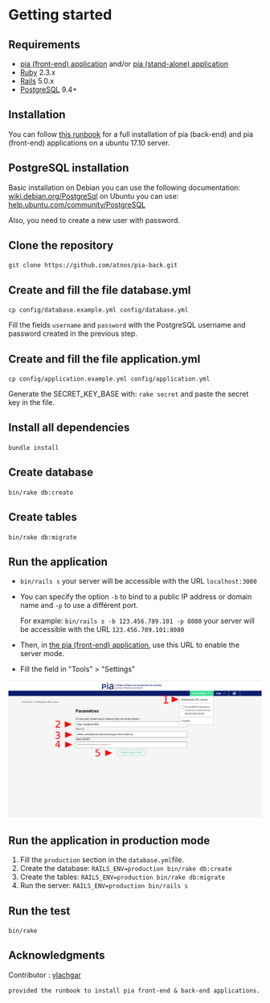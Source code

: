 Getting started
===============

Requirements
------------

- [pia (front-end) application](https://github.com/LINCnil/pia) and/or [pia (stand-alone) application](https://github.com/LINCnil/pia-app)
- [Ruby](http://www.ruby-lang.org) 2.3.x
- [Rails](http://rubyonrails.org) 5.0.x
- [PostgreSQL](https://www.postgresql.org) 9.4+

Installation
------------

You can follow <a href="https://github.com/LINCnil/pia/issues/77" target="_blank">this runbook</a> for a full installation of pia (back-end) and pia (front-end) applications on a ubuntu 17.10 server.

PostgreSQL installation
------------------

Basic installation on Debian you can use the following documentation: [wiki.debian.org/PostgreSql](https://wiki.debian.org/PostgreSql)
on Ubuntu you can use: [help.ubuntu.com/community/PostgreSQL](https://help.ubuntu.com/community/PostgreSQL)

Also, you need to create a new user with password.

Clone the repository
--------------------

`git clone https://github.com/atnos/pia-back.git`

Create and fill the file database.yml
-------------------------------------

`cp config/database.example.yml config/database.yml`

Fill the fields `username` and `password` with the PostgreSQL username and password created in the previous step.

Create and fill the file application.yml
----------------------------------------

`cp config/application.example.yml config/application.yml`

Generate the SECRET_KEY_BASE with: `rake secret` and paste the secret key in the file.

Install all dependencies
------------------------

`bundle install`

Create database
---------------

`bin/rake db:create`

Create tables
-------------

`bin/rake db:migrate`

Run the application
-------------------

- `bin/rails s` your server will be accessible with the URL `localhost:3000`

- You can specify the option `-b` to bind to a public IP address or domain name and `-p` to use a différent port.

    For example: `bin/rails s -b 123.456.789.101 -p 8080` your server will be accessible with the URL `123.456.789.101:8080`

- Then, in [the pia (front-end) application](https://github.com/LINCnil/pia), use this URL to enable the server mode. 

- Fill the field in "Tools" > "Settings"

![PIA Settings](public/pia-settings.png)

Run the application in production mode
--------------------------------------

1. Fill the `production` section in the `database.yml`file.
2. Create the database: `RAILS_ENV=production bin/rake db:create`
3. Create the tables: `RAILS_ENV=production bin/rake db:migrate`
4. Run the server: `RAILS_ENV=production bin/rails s`

Run the test
------------

`bin/rake`

Acknowledgments
---------------

Contributor : [ylachgar](https://github.com/ylachgar)

    provided the runbook to install pia front-end & back-end applications.

